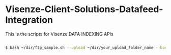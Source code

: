 # Visenze-Client-Solutions-Datafeed-Integration
This is the scripts for Visenze DATA INDEXING APIs


```bash

$ bash ~/dir/ftp_sample.sh --upload ~/dir/your_upload_folder_name --backup ~/dir/your_backup_folder_name --ftp ~/dir/your_ftp_folder_name --username XXX --password XXX --ftp_address XXX 

```
